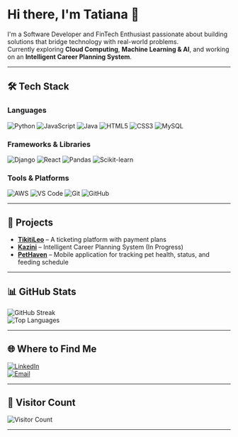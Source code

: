 # Hi there, I'm Tatiana 👋  

I'm a Software Developer and FinTech Enthusiast passionate about building solutions that bridge technology with real-world problems.  
Currently exploring **Cloud Computing**, **Machine Learning & AI**, and working on an **Intelligent Career Planning System**.

---

## 🛠️ Tech Stack  

### Languages  
![Python](https://img.shields.io/badge/Python-3776AB?style=for-the-badge&logo=python&logoColor=white)
![JavaScript](https://img.shields.io/badge/JavaScript-F7DF1E?style=for-the-badge&logo=javascript&logoColor=black)
![Java](https://img.shields.io/badge/Java-007396?style=for-the-badge&logo=java&logoColor=white)
![HTML5](https://img.shields.io/badge/HTML5-E34F26?style=for-the-badge&logo=html5&logoColor=white)
![CSS3](https://img.shields.io/badge/CSS3-1572B6?style=for-the-badge&logo=css3&logoColor=white)
![MySQL](https://img.shields.io/badge/MySQL-4479A1?style=for-the-badge&logo=mysql&logoColor=white)

### Frameworks & Libraries  
![Django](https://img.shields.io/badge/Django-092E20?style=for-the-badge&logo=django&logoColor=white)
![React](https://img.shields.io/badge/React-20232A?style=for-the-badge&logo=react&logoColor=61DAFB)
![Pandas](https://img.shields.io/badge/Pandas-150458?style=for-the-badge&logo=pandas&logoColor=white)
![Scikit-learn](https://img.shields.io/badge/scikit--learn-F7931E?style=for-the-badge&logo=scikit-learn&logoColor=white)

### Tools & Platforms  
![AWS](https://img.shields.io/badge/AWS-232F3E?style=for-the-badge&logo=amazon-aws&logoColor=white)
![VS Code](https://img.shields.io/badge/VS%20Code-007ACC?style=for-the-badge&logo=visual-studio-code&logoColor=white)
![Git](https://img.shields.io/badge/Git-F05032?style=for-the-badge&logo=git&logoColor=white)
![GitHub](https://img.shields.io/badge/GitHub-181717?style=for-the-badge&logo=github&logoColor=white)

---

## 🚀 Projects  

- **[TikitiLeo](#)** – A ticketing platform with payment plans  
- **[Kazini](#)** – Intelligent Career Planning System (In Progress)  
- **[PetHaven](#)** – Mobile application for tracking pet health, status, and feeding schedule  

---

## 📊 GitHub Stats  

![GitHub Streak](https://streak-stats.demolab.com?user=tatiana-omolleh&theme=tokyonight)  
![Top Languages](https://github-readme-stats.vercel.app/api/top-langs/?username=tatiana-omolleh&layout=compact&theme=tokyonight&count_private=true)





---

## 🌐 Where to Find Me  

[![LinkedIn](https://img.shields.io/badge/LinkedIn-0077B5?style=for-the-badge&logo=linkedin&logoColor=white)](https://www.linkedin.com/in/tatiana-omolleh/)  
[![Email](https://img.shields.io/badge/Email-D14836?style=for-the-badge&logo=gmail&logoColor=white)](mailto:tatianaomolleh12@gmail.com)  

---

## 👀 Visitor Count  

![Visitor Count](https://komarev.com/ghpvc/?username=tatiana-omolleh&color=blue)

---


<!--
**tatiana-omolleh/tatiana-omolleh** is a ✨ _special_ ✨ repository because its `README.md` (this file) appears on your GitHub profile.
![GitHub Stats](https://github-readme-stats.vercel.app/api?username=tatiana-omolleh&show_icons=true&theme=tokyonight)  

Here are some ideas to get you started:

- 🔭 I’m currently working on ...
- 🌱 I’m currently learning ...
- 👯 I’m looking to collaborate on ...
- 🤔 I’m looking for help with ...
- 💬 Ask me about ...
- 📫 How to reach me: ...
- 😄 Pronouns: ...
- ⚡ Fun fact: ...
-->
